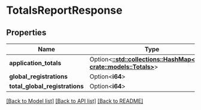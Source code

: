 # TotalsReportResponse

## Properties

Name | Type | Description | Notes
------------ | ------------- | ------------- | -------------
**application_totals** | Option<[**::std::collections::HashMap<String, crate::models::Totals>**](Totals.md)> |  | [optional]
**global_registrations** | Option<**i64**> |  | [optional]
**total_global_registrations** | Option<**i64**> |  | [optional]

[[Back to Model list]](../README.md#documentation-for-models) [[Back to API list]](../README.md#documentation-for-api-endpoints) [[Back to README]](../README.md)


